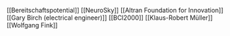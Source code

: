 [[Bereitschaftspotential]]
[[NeuroSky]]
[[Altran Foundation for Innovation]]
[[Gary Birch (electrical engineer)]]
[[BCI2000]]
[[Klaus-Robert Müller]]
[[Wolfgang Fink]]
